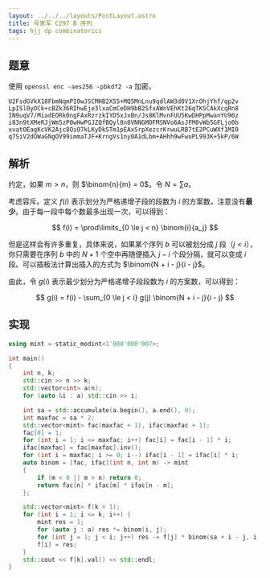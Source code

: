 ```yaml
---
layout: ../../../layouts/PostLayout.astro
title: 号家军 C297 B 序列
tags: hjj dp combinatorics
---
```


## 题意

使用 `openssl enc -aes256 -pbkdf2 -a` 加密。

```
U2FsdGVkX18FbmNqmPI0wJSCMHB2X55+MQ5MnLnu9qdlAW3d0V1XrOhjYhf/qp2v
LpISl0yOCk+cBZk36RIhwEje3lxaCmCeDH9bB2SfxAWnVEhKt26qTKSCAkXcqRn8
IN9uqV7/MiadEORk0ngFAxRzrzkIYD5xJxBn/Js8KlMvnFUU5KwDHPpMwanYU90z
i83n9tXMeRJjWm5zP0wHwPGJZQfBQyl8n0VNNGMOFMSNVo6AsJFM0vWb5GFLjo0b
xvatOEagKcVK2Ajc8OiO7kLKyDkSTm1pEAxSrpXezcrKrwuLRB7tE2PCuWXf1MI0
q7SiV2dOWaGNgOV99immaTJF+KrngVs1ny0A1dLbm+AHhh9wFwuPL993K+5kP/6W
```

## 解析

约定，如果 $m > n$，则 $\binom{n}{m} = 0$。令 $N = \sum a$。

考虑容斥。定义 $f(i)$ 表示划分为严格递增子段的段数为 $i$ 的方案数，注意没有**最
少**。由于每一段中每个数最多出现一次，可以得到：

$$
f(i) = \prod\limits_{0 \le j < n} \binom{i}{a_j}
$$

但是这样会有许多重复，具体来说，如果某个序列 $b$ 可以被划分成 $j$ 段（$j < i$），
你只需要在序列 $b$ 中的 $N+1$ 个空中再随便插入 $j-i$ 个段分隔，就可以变成 $i$
段。可以插板法计算出插入的方式为 $\binom{N + i - j}{i - j}$。

由此，令 $g(i)$ 表示最少划分为严格递增子段段数为 $i$ 的方案数，可以得到：

$$
g(i) = f(i) - \sum_{0 \le j < i} g(j) \binom{N + i - j}{i - j}
$$

## 实现

```cpp
using mint = static_modint<1'000'000'007>;

int main()
{
	int n, k;
	std::cin >> n >> k;
	std::vector<int> a(n);
	for (auto &i : a) std::cin >> i;

	int sa = std::accumulate(a.begin(), a.end(), 0);
	int maxfac = sa * 2;
	std::vector<mint> fac(maxfac + 1), ifac(maxfac + 1);
	fac[0] = 1;
	for (int i = 1; i <= maxfac; i++) fac[i] = fac[i - 1] * i;
	ifac[maxfac] = fac[maxfac].inv();
	for (int i = maxfac; i >= 0; i--) ifac[i - 1] = ifac[i] * i;
	auto binom = [fac, ifac](int n, int m) -> mint
	{
		if (m < 0 || m > n) return 0;
		return fac[n] * ifac[m] * ifac[n - m];
	};

	std::vector<mint> f(k + 1);
	for (int i = 1; i <= k; i++) {
		mint res = 1;
		for (auto j : a) res *= binom(i, j);
		for (int j = 1; j < i; j++) res -= f[j] * binom(sa + i - j, i - j);
		f[i] = res;
	}
	std::cout << f[k].val() << std::endl;
}
```
